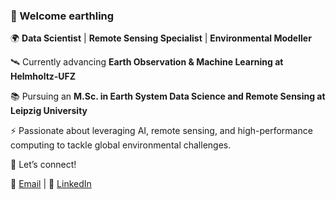 ### 👋 Welcome earthling 

🌍 **Data Scientist** | **Remote Sensing Specialist** | **Environmental Modeller**

🛰️ Currently advancing **Earth Observation & Machine Learning at Helmholtz-UFZ**

📚 Pursuing an **M.Sc. in Earth System Data Science and Remote Sensing at Leipzig University**

⚡ Passionate about leveraging AI, remote sensing, and high-performance computing to tackle global environmental challenges. 

🌟 Let’s connect!

📧 [Email](mailto:taimur.khan@ufz.de) | 🔗 [LinkedIn](https://www.linkedin.com/in/taimur-h-khan/)

